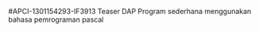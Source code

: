 #APCI-1301154293-IF3913
            Teaser DAP
            Program sederhana menggunakan bahasa pemrograman pascal
